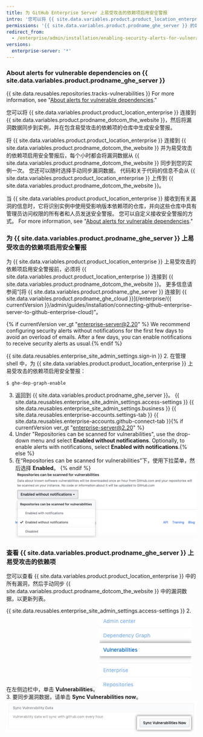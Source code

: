 ```yaml
---
title: 为 GitHub Enterprise Server 上易受攻击的依赖项启用安全警报
intro: '您可以将 {{ site.data.variables.product.product_location_enterprise }} 连接到 {{ site.data.variables.product.prodname_ghe_cloud }}，并为实例仓库中易受攻击的依赖项启用安全警报。'
permissions: '{{ site.data.variables.product.prodname_ghe_server }} 的站点管理员（同时也是已连接 {{ site.data.variables.product.prodname_ghe_cloud }} 组织或企业帐户的所有者）可以为 {{ site.data.variables.product.prodname_ghe_server }} 上的漏洞依赖项启用安全警报。'
redirect_from:
  - /enterprise/admin/installation/enabling-security-alerts-for-vulnerable-dependencies-on-github-enterprise-server
versions:
  enterprise-server: '*'
---
```


### About alerts for vulnerable dependencies on {{ site.data.variables.product.prodname_ghe_server }}

{{ site.data.reusables.repositories.tracks-vulnerabilities }} For more information, see "[About alerts for vulnerable dependencies](/github/managing-security-vulnerabilities/about-alerts-for-vulnerable-dependencies)."

您可以将 {{ site.data.variables.product.product_location_enterprise }} 连接到 {{ site.data.variables.product.prodname_dotcom_the_website }}，然后将漏洞数据同步到实例，并在包含易受攻击的依赖项的仓库中生成安全警报。

将 {{ site.data.variables.product.product_location_enterprise }} 连接到 {{ site.data.variables.product.prodname_dotcom_the_website }} 并为易受攻击的依赖项启用安全警报后，每个小时都会将漏洞数据从 {{ site.data.variables.product.prodname_dotcom_the_website }} 同步到您的实例一次。 您还可以随时选择手动同步漏洞数据。 代码和关于代码的信息不会从 {{ site.data.variables.product.product_location_enterprise }} 上传到 {{ site.data.variables.product.prodname_dotcom_the_website }}。

当 {{ site.data.variables.product.product_location_enterprise }} 接收到有关漏洞的信息时，它将识别实例中使用受影响版本依赖项的仓库，并向这些仓库中具有管理员访问权限的所有者和人员发送安全警报。 您可以自定义接收安全警报的方式。 For more information, see "[About alerts for vulnerable dependencies](/github/managing-security-vulnerabilities/about-alerts-for-vulnerable-dependencies/#configuring-notifications-for-security-alerts)."

### 为 {{ site.data.variables.product.prodname_ghe_server }} 上易受攻击的依赖项启用安全警报

为 {{ site.data.variables.product.product_location_enterprise }} 上易受攻击的依赖项启用安全警报前，必须将 {{ site.data.variables.product.product_location_enterprise }} 连接到 {{ site.data.variables.product.prodname_dotcom_the_website }}。 更多信息请参阅“[将 {{ site.data.variables.product.prodname_ghe_server }} 连接到 {{ site.data.variables.product.prodname_ghe_cloud }}](/enterprise/{{ currentVersion }}/admin/guides/installation/connecting-github-enterprise-server-to-github-enterprise-cloud)”。

{% if currentVersion ver_gt "enterprise-server@2.20" %} We recommend configuring security alerts without notifications for the first few days to avoid an overload of emails. After a few days, you can enable notifications to receive security alerts as usual.{% endif %}

{{ site.data.reusables.enterprise_site_admin_settings.sign-in }}
2. 在管理 shell 中，为 {{ site.data.variables.product.product_location_enterprise }} 上易受攻击的依赖项启用安全警报：
 ``` shell
$ ghe-dep-graph-enable
```
3. 返回到 {{ site.data.variables.product.prodname_ghe_server }}。
{{ site.data.reusables.enterprise_site_admin_settings.access-settings }}
{{ site.data.reusables.enterprise_site_admin_settings.business }}
{{ site.data.reusables.enterprise-accounts.settings-tab }}
{{ site.data.reusables.enterprise-accounts.github-connect-tab }}{% if currentVersion ver_gt "enterprise-server@2.20" %}
5. Under "Repositories can be scanned for vulnerabilities", use the drop-down menu and select **Enabled without notifications**. Optionally, to enable alerts with notifications, select **Enabled with notifications**.{% else %}
5. 在“Repositories can be scanned for vulnerabilities”下，使用下拉菜单，然后选择 **Enabled**。
{% endif %}
   ![用于启用扫描仓库有无漏洞的下拉菜单](/assets/images/enterprise/site-admin-settings/enable-vulnerability-scanning-in-repositories.png)

### 查看 {{ site.data.variables.product.prodname_ghe_server }} 上易受攻击的依赖项

您可以查看 {{ site.data.variables.product.product_location_enterprise }} 中的所有漏洞，然后手动同步 {{ site.data.variables.product.prodname_dotcom_the_website }} 中的漏洞数据，以更新列表。

{{ site.data.reusables.enterprise_site_admin_settings.access-settings }}
2. 在左侧边栏中，单击 **Vulnerabilities**。 ![站点管理员边栏中的 Vulnerabilities 选项卡](/assets/images/enterprise/business-accounts/vulnerabilities-tab.png)
3. 要同步漏洞数据，请单击 **Sync Vulnerabilities now**。 ![Sync vulnerabilities now 按钮](/assets/images/enterprise/site-admin-settings/sync-vulnerabilities-button.png)
